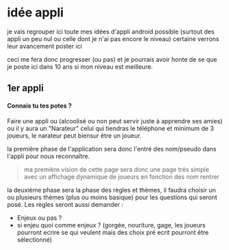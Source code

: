 # idée appli

je vais regrouper ici toute mes idées d'appli android possible (surtout des appli un peu nul ou celle dont je n'ai pas encore le niveau) certaine verrons leur avancement poster ici

ceci me fera donc progresser (ou pas) et je pourrais avoir honte de se que je poste ici dans 10 ans si mon niveau est meilleure.

## 1er appli

#### Connais tu tes potes ? 

Faire une appli ou (alcoolisé ou non peut servir juste à apprendre ses amies) ou il y aura un "Narateur" celui qui tiendras le téléphone et minimum de 3 joueurs, le narateur peut biensur être un joueur. 

la première phase de l'application sera donc l'entré des nom/pseudo dans l'appli pour nous reconnaître.
> ma première vision de cette page sera donc une page trés simple avec un affichage dynamique de joueurs en fonction des nom rentrer

la deuxième phase sera la phase des règles et thèmes, il faudra choisir un ou plusieurs thèmes (plus ou moins basique) pour les questions qui seront posé. Les règles seront aussi demander :
* Enjeux ou pas ? 
* si enjeu quoi comme enjeux ? (gorgée, nouriture, gage, les joueurs pourront ecrire se qui veulent mais des choix pré ecrit pourront être sélectionné)
